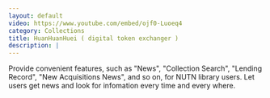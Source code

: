 ```yaml
---
layout: default
video: https://www.youtube.com/embed/ojf0-Luoeq4
category: Collections
title: HuanHuanHuei ( digital token exchanger )
description: |
---
```

Provide convenient features, such as "News", "Collection Search", "Lending Record", "New Acquisitions News", and so on, for NUTN library users. Let users get news and look for infomation every time and every where.